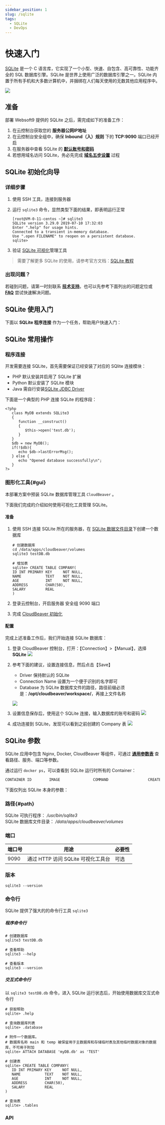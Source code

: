 ```yaml
---
sidebar_position: 1
slug: /sqlite
tags:
  - SQLite
  - DevOps
---
```


# 快速入门

[SQLite](https://sqlite.org) 是一个 C 语言库，它实现了一个小型、快速、自包含、高可靠性、功能齐全的 SQL 数据库引擎。SQLite 是世界上使用广泛的数据库引擎之一。SQLite 内置于所有手机和大多数计算机中，并捆绑在人们每天使用的无数其他应用程序中。

![](https://libs.websoft9.com/Websoft9/DocsPicture/zh/sqlite/sqlite-gui-websoft9.png)


## 准备

部署 Websoft9 提供的 SQLite 之后，需完成如下的准备工作：

1. 在云控制台获取您的 **服务器公网IP地址** 
2. 在云控制台安全组中，确保 **Inbound（入）规则** 下的 **TCP:9090** 端口已经开启
3. 在服务器中查看 SQLite 的 **[默认账号和密码](./user/credentials)**  
4. 若想用域名访问  SQLite，务必先完成 **[域名五步设置](./administrator/domain_step)** 过程


## SQLite 初始化向导

### 详细步骤

1. 使用 SSH 工具，连接到服务器

2. 运行 `sqlite3` 命令，显然类型下面的结果，即表明运行正常
   ```
   [root@VM-0-11-centos ~]# sqlite3
   SQLite version 3.29.0 2019-07-10 17:32:03
   Enter ".help" for usage hints.
   Connected to a transient in-memory database.
   Use ".open FILENAME" to reopen on a persistent database.
   sqlite>
   ```

3. 验证 [SQLite 可视化](#gui)管理工具

> 需要了解更多 SQLite 的使用，请参考官方文档：[SQLite 教程](https://www.sqlite.net.cn/tutorial/2.html)

### 出现问题？

若碰到问题，请第一时刻联系 **[技术支持](./helpdesk)**。也可以先参考下面列出的问题定位或  **[FAQ](./faq#setup)** 尝试快速解决问题。


## SQLite 使用入门

下面以 **SQLite 程序连接** 作为一个任务，帮助用户快速入门：

## SQLite 常用操作

### 程序连接

开发需要连接 SQLite，首先需要保证已经安装了对应的 SQlite 连接模块：

* PHP 默认安装并启用了 SQLite 扩展
* Python  默认安装了 SQLite 模块
* Java 需自行安装[SQLite JDBC Driver](https://github.com/xerial/sqlite-jdbc/releases)

下面是一个典型的 PHP 连接 SQLite 的程序段：

```
<?php
   class MyDB extends SQLite3
   {
      function __construct()
      {
         $this->open('test.db');
      }
   }
   $db = new MyDB();
   if(!$db){
      echo $db->lastErrorMsg();
   } else {
      echo "Opened database successfully\n";
   }
?>
```

### 图形化工具{#gui}

本部署方案中预装 SQLite 数据库管理工具 `CloudBeaver` 。  

下面我们完成的介绍如何使用可视化工具管理 SQLite。

#### 准备

1. 使用 SSH 连接 SQLite 所在的服务器，在 [SQLite 数据文件目录](#path)下创建一个数据库
   ```
   # 创建数据库
   cd /data/apps/cloudbeaver/volumes
   sqlite3 testDB.db
   
   # 增加表
   sqlite> CREATE TABLE COMPANY(
   ID INT PRIMARY KEY     NOT NULL,
   NAME           TEXT    NOT NULL,
   AGE            INT     NOT NULL,
   ADDRESS        CHAR(50),
   SALARY         REAL
   )
   ```

2. 登录云控制台，开启服务器 安全组 9090 端口

3. 完成 [CloudBeaver 初始化](./cloudbeaver)


#### 配置

完成上述准备工作后，我们开始连接 SQLite 数据库：  

1. 登录 CloudBeaver 控制台，打开：【Connection】>【Manual】，选择 **SQLite**
   ![](https://libs.websoft9.com/Websoft9/DocsPicture/en/cloudbeaver/cloudbeaver-openconn-websoft9.png)

2. 参考下面的建议，设置连接信息，然后点击【Save】

   - Driver 保持默认的 SQLite
   - Connection Name 设置为一个便于识别的名字即可
   - Database 为 SQLite 数据库文件的路径，路径前缀必须是：**/opt/cloudbeaver/workspace/**，再接上文件名称

   ![](https://libs.websoft9.com/Websoft9/DocsPicture/en/cloudbeaver/cloudbeaver-openconnsqlite-websoft9.png)

3. 设置信息保存后，使用这个 SQLite 连接，输入数据库的账号和密码
   ![](https://libs.websoft9.com/Websoft9/DocsPicture/en/cloudbeaver/cloudbeaver-conlogin-websoft9.png)

4. 成功连接到 SQLite，发现可以看到之前创建的 Company 表
   ![](https://libs.websoft9.com/Websoft9/DocsPicture/en/cloudbeaver/cloudbeaver-listtable-websoft9.png)

## SQLite 参数

SQLite 应用中包含 Nginx, Docker, CloudBeaver 等组件，可通过 **[通用参数表](./administrator/parameter)** 查看路径、服务、端口等参数。

通过运行 `docker ps`，可以查看到 SQLite 运行时所有的 Container：

```bash
CONTAINER ID        IMAGE               COMMAND                  CREATED             STATUS              PORTS                                NAMES
```


下面仅列出 SQLite 本身的参数：

### 路径{#path}

SQLite 可执行程序： */usr/bin/sqlite3*  
SQLite 数据库文件目录： */data/apps/cloudbeaver/volumes*  

### 端口

| 端口号 | 用途                                          | 必要性 |
| ------ | --------------------------------------------- | ------ |
| 9090   | 通过 HTTP 访问 SQLite 可视化工具台 | 可选   |

### 版本

```shell
sqlite3 --version
```

### 命令行

SQLite 提供了强大的的命令行工具 `sqlite3`  

##### 程序命令行

```
# 创建数据库
sqlite3 testDB.db

# 查看帮助
sqlite3 --help

# 查看版本
sqlite3 --version
```

##### 交互式命令行

以 `sqlite3 testDB.db` 命令，进入 SQLite 运行状态后，开始使用数据库交互式命令行

```
# 获取帮助
sqlite> .help

# 查询数据库列表
sqlite> .database

# 附件一个数据库。
# 数据库名称 main 和 temp 被保留用于主数据库和存储临时表及其他临时数据对象的数据库，不可用于附加
sqlite> ATTACH DATABASE 'myDB.db' as 'TEST'

# 创建表
sqlite> CREATE TABLE COMPANY(
   ID INT PRIMARY KEY     NOT NULL,
   NAME           TEXT    NOT NULL,
   AGE            INT     NOT NULL,
   ADDRESS        CHAR(50),
   SALARY         REAL
)

# 查询表
sqlite> .tables

````

### API


